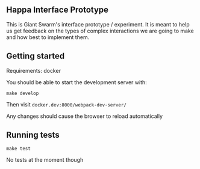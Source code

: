 Happa Interface Prototype
-------------------------

This is Giant Swarm's interface prototype / experiment. It is meant to help us
get feedback on the types of complex interactions we are going to make and how
best to implement them.


Getting started
---------------

Requirements: docker

You should be able to start the development server with:

`make develop`

Then visit `docker.dev:8000/webpack-dev-server/`

Any changes should cause the browser to reload automatically

Running tests
-------------

`make test`

No tests at the moment though